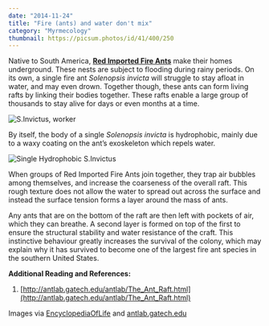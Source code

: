 ```yaml
---
date: "2014-11-24"
title: "Fire (ants) and water don't mix"
category: "Myrmecology"
thumbnail: https://picsum.photos/id/41/400/250
---
```


Native to South America, [**Red Imported Fire Ants**](http://www.eol.org/pages/403244) make their homes underground. These nests are subject to flooding during rainy periods. On its own, a single fire ant _Solenopsis invicta_ will struggle to stay afloat in water, and may even drown. Together though, these ants can form living rafts by linking their bodies together. These rafts enable a large group of thousands to stay alive for days or even months at a time.

![S.Invictus, worker](https://lh3.googleusercontent.com/_SUdJXVDcY1M/TbtyRfnKe1I/AAAAAAAAAS8/BGaGQ8oWHFk/s400/invictusworker.jpg)

By itself, the body of a single _Solenopsis invicta_ is hydrophobic, mainly due to a waxy coating on the ant’s exoskeleton which repels water.

![Single Hydrophobic S.Invictus](https://lh6.googleusercontent.com/_SUdJXVDcY1M/Tbtx2K5moKI/AAAAAAAAASs/mBADQgADwBs/s400/Fireantsolo.jpg)

When groups of Red Imported Fire Ants join together, they trap air bubbles among themselves, and increase the coarseness of the overall raft. This rough texture does not allow the water to spread out across the surface and instead the surface tension forms a layer around the mass of ants.

Any ants that are on the bottom of the raft are then left with pockets of air, which they can breathe. A second layer is formed on top of the first to ensure the structural stability and water resistance of the craft. This instinctive behaviour greatly increases the survival of the colony, which may explain why it has survived to become one of the largest fire ant species in the southern United States.

**Additional Reading and References:**

1. [http://antlab.gatech.edu/antlab/The_Ant_Raft.html](http://antlab.gatech.edu/antlab/The_Ant_Raft.html)

Images via [EncyclopediaOfLife](http://www.eol.org) and [antlab.gatech.edu](http://antlab.gatech.edu)

